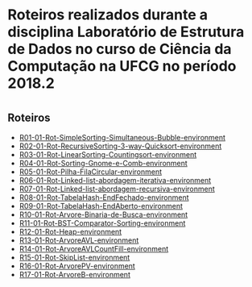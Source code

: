 <h1>Roteiros realizados durante a disciplina Laboratório de Estrutura de Dados no curso de Ciência da Computação na UFCG no período 2018.2<h1>

 <h2>Roteiros</h2>

   <ul>
  <li><a href=https://github.com/Eduardoccufcg/RoteirosLeda/tree/master/R01-01-Rot-SimpleSorting-Simultaneous-Bubble-environment>R01-01-Rot-SimpleSorting-Simultaneous-Bubble-environment</a></li>
  <li><a href=https://github.com/Eduardoccufcg/RoteirosLeda/tree/master/R02-01-Rot-RecursiveSorting-3-way-Quicksort-environment>R02-01-Rot-RecursiveSorting-3-way-Quicksort-environment</a></li>
  <li><a href=https://github.com/Eduardoccufcg/RoteirosLeda/tree/master/R03-01-Rot-LinearSorting-Countingsort-environment>R03-01-Rot-LinearSorting-Countingsort-environment</a></li>
  <li><a href=https://github.com/Eduardoccufcg/RoteirosLeda/tree/master/R04-01-Rot-Sorting-Gnome-e-Comb-environment>R04-01-Rot-Sorting-Gnome-e-Comb-environment</a></li>
  <li><a href=https://github.com/Eduardoccufcg/RoteirosLeda/tree/master/R05-01-Rot-Pilha-FilaCircular-environment>R05-01-Rot-Pilha-FilaCircular-environment</a></li>
  <li><a href=https://github.com/Eduardoccufcg/RoteirosLeda/tree/master/R06-01-Rot-Linked-list-abordagem-iterativa-environment>R06-01-Rot-Linked-list-abordagem-iterativa-environment</a></li>
  <li><a href=https://github.com/Eduardoccufcg/RoteirosLeda/tree/master/R07-01-Rot-Linked-list-abordagem-recursiva-environment>R07-01-Rot-Linked-list-abordagem-recursiva-environment</a></li>
  <li><a href=https://github.com/Eduardoccufcg/RoteirosLeda/tree/master/R08-01-Rot-TabelaHash-EndFechado-environment>R08-01-Rot-TabelaHash-EndFechado-environment</a></li>
  <li><a href=https://github.com/Eduardoccufcg/RoteirosLeda/tree/master/R09-01-Rot-TabelaHash-EndAberto-environment>R09-01-Rot-TabelaHash-EndAberto-environment</a></li>
<li><a href=https://github.com/Eduardoccufcg/RoteirosLeda/tree/master/R10-01-Rot-Arvore-Binaria-de-Busca-environment>R10-01-Rot-Arvore-Binaria-de-Busca-environment</a></li>
  <li><a href=https://github.com/Eduardoccufcg/RoteirosLeda/tree/master/R11-01-Rot-BST-Comparator-Sorting-environment>R11-01-Rot-BST-Comparator-Sorting-environment</a></li>
  <li><a href=https://github.com/Eduardoccufcg/RoteirosLeda/tree/master/R12-01-Rot-Heap-environment>R12-01-Rot-Heap-environment</a></li>
  <li><a href=https://github.com/Eduardoccufcg/RoteirosLeda/tree/master/R13-01-Rot-ArvoreAVL-environment>R13-01-Rot-ArvoreAVL-environment</a></li>
  <li><a href=https://github.com/Eduardoccufcg/RoteirosLeda/tree/master/R14-01-Rot-ArvoreAVLCountFill-environment>R14-01-Rot-ArvoreAVLCountFill-environment</a></li>
  <li><a href=https://github.com/Eduardoccufcg/psoft/tree/master/promiseshttps://github.com/Eduardoccufcg/RoteirosLeda/tree/master/R15-01-Rot-SkipList-environment>R15-01-Rot-SkipList-environment</a></li>
  <li><a href=https://github.com/Eduardoccufcg/RoteirosLeda/tree/master/R16-01-Rot-ArvorePV-environment>R16-01-Rot-ArvorePV-environment</a></li>
  <li><a href=https://github.com/Eduardoccufcg/RoteirosLeda/tree/master/R17-01-Rot-ArvoreB-environment>R17-01-Rot-ArvoreB-environment</a></li>
 <ul/>
